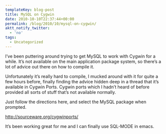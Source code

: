 ```yaml
---
templateKey: blog-post
title: MySQL on Cygwin
date: 2010-10-10T22:37:44+00:00
permalink: /blog/2010/10/mysql-on-cygwin/
aktt_notify_twitter:
  - 'no'
tags:
  - Uncategorized
---
```

I&#8217;ve been puttering around trying to get MySQL to work with Cygwin for a while. It&#8217;s not available on the main application package system, so there&#8217;s a lot of advice out there on how to compile it.

Unfortunately it&#8217;s really hard to compile, I mucked around with it for quite a few hours before, finally finding the advice hidden deep in a thread that it&#8217;s available in Cygwin Ports. Cygwin ports which I hadn&#8217;t heard of before provided all sorts of stuff that&#8217;s not available normally.

Just follow the directions here, and select the MySQL package when prompted.

<http://sourceware.org/cygwinports/>

It&#8217;s been working great for me and I can finally use SQL-MODE in emacs.